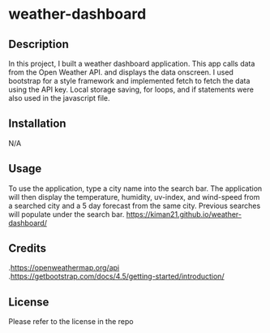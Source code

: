 # weather-dashboard

## Description

In this project, I built a weather dashboard application. This app calls data from the Open Weather API. and displays the data onscreen. I used bootstrap for a style framework and implemented fetch to fetch the data using the API key. Local storage saving, for loops, and if statements were also used in the javascript file.

## Installation

N/A

## Usage

To use the application, type a city name into the search bar. The application will then display the temperature, humidity, uv-index, and wind-speed from a searched city and a 5 day forecast from the same city. Previous searches will populate under the search bar.
https://kiman21.github.io/weather-dashboard/

## Credits
.https://openweathermap.org/api
.https://getbootstrap.com/docs/4.5/getting-started/introduction/

## License

Please refer to the license in the repo
